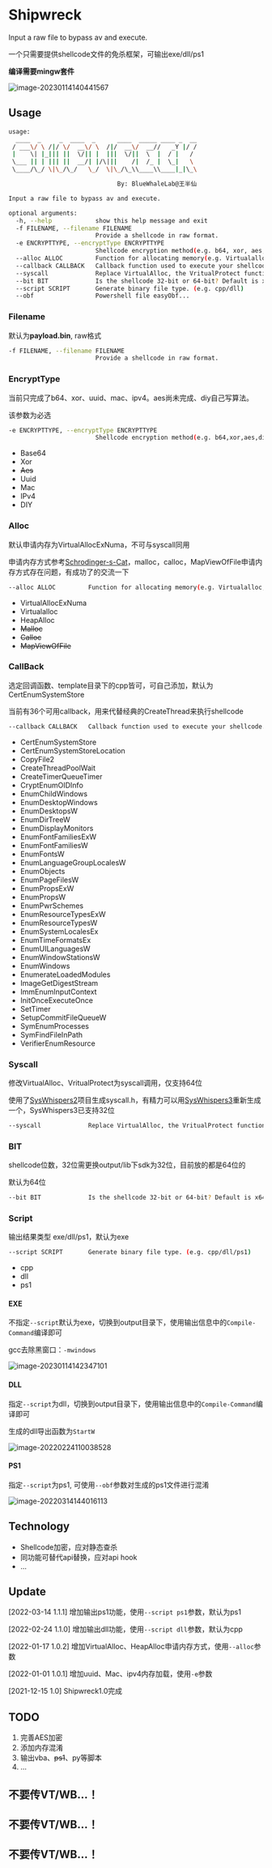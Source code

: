 # Shipwreck

Input a raw file to bypass av and execute.

一个只需要提供shellcode文件的免杀框架，可输出exe/dll/ps1

**编译需要mingw套件**

![image-20230114140441567](./readme-img/0.png)

## Usage

```sh
usage:
  ____  _     _  ____  _      ____  _____ ____ _  __
 / ___\/ \ /|/ \/  __\/ \  /|/  __\/  __//   _Y |/ /
 |    \| |_||| ||  \/|| |  |||  \/||  \  |  / |   /
 \___ || | ||| ||  __/| |/\|||    /|  /_ |  \_|   \
 \____/\_/ \|\_/\_/   \_/  \|\_/\_\\____\\____|_|\_\

							  By: BlueWhaleLab@王半仙

Input a raw file to bypass av and execute.

optional arguments:
  -h, --help            show this help message and exit
  -f FILENAME, --filename FILENAME
                        Provide a shellcode in raw format.
  -e ENCRYPTTYPE, --encryptType ENCRYPTTYPE
                        Shellcode encryption method(e.g. b64, xor, aes, uuid, mac, ipv4, diy...)
  --alloc ALLOC         Function for allocating memory(e.g. Virtualalloc, MapViewOfFile, malloc...)
  --callback CALLBACK   Callback function used to execute your shellcode.
  --syscall             Replace VirtualAlloc, the VritualProtect function is called by syscall.(Only x64)
  --bit BIT             Is the shellcode 32-bit or 64-bit? Default is x64. (e.g. x86/x64)
  --script SCRIPT       Generate binary file type. (e.g. cpp/dll)
  --obf                 Powershell file easyObf...
```

### Filename

默认为**payload.bin**, raw格式

```sh
-f FILENAME, --filename FILENAME
                        Provide a shellcode in raw format.
```

### EncryptType

当前只完成了b64、xor、uuid、mac、ipv4。aes尚未完成、diy自己写算法。

该参数为必选

```sh
-e ENCRYPTTYPE, --encryptType ENCRYPTTYPE
                        Shellcode encryption method(e.g. b64,xor,aes,diy...)
```

- Base64
- Xor
- ~~Aes~~
- Uuid
- Mac
- IPv4
- DIY

### Alloc

默认申请内存为VirtualAllocExNuma，不可与syscall同用

申请内存方式参考[Schrodinger-s-Cat](https://github.com/idiotc4t/Schrodinger-s-Cat)，malloc，calloc，MapViewOfFile申请内存方式存在问题，有成功了的交流一下

```sh
--alloc ALLOC         Function for allocating memory(e.g. Virtualalloc, HeapAlloc)
```

- VirtualAllocExNuma
- Virtualalloc
- HeapAlloc
- ~~Malloc~~
- ~~Calloc~~
- ~~MapViewOfFile~~

### CallBack

选定回调函数、template目录下的cpp皆可，可自己添加，默认为CertEnumSystemStore

当前有36个可用callback，用来代替经典的CreateThread来执行shellcode

```sh
--callback CALLBACK   Callback function used to execute your shellcode.
```

- CertEnumSystemStore         
- CertEnumSystemStoreLocation 
- CopyFile2                   
- CreateThreadPoolWait        
- CreateTimerQueueTimer       
- CryptEnumOIDInfo            
- EnumChildWindows            
- EnumDesktopWindows          
- EnumDesktopsW               
- EnumDirTreeW                
- EnumDisplayMonitors         
- EnumFontFamiliesExW         
- EnumFontFamiliesW           
- EnumFontsW                  
- EnumLanguageGroupLocalesW   
- EnumObjects                 
- EnumPageFilesW              
- EnumPropsExW                
- EnumPropsW                  
- EnumPwrSchemes              
- EnumResourceTypesExW        
- EnumResourceTypesW          
- EnumSystemLocalesEx         
- EnumTimeFormatsEx           
- EnumUILanguagesW            
- EnumWindowStationsW         
- EnumWindows                 
- EnumerateLoadedModules      
- ImageGetDigestStream        
- ImmEnumInputContext         
- InitOnceExecuteOnce         
- SetTimer                    
- SetupCommitFileQueueW       
- SymEnumProcesses            
- SymFindFileInPath           
- VerifierEnumResource        

### Syscall

修改VirtualAlloc、VritualProtect为syscall调用，仅支持64位

使用了[SysWhispers2](https://github.com/jthuraisamy/SysWhispers2)项目生成syscall.h，有精力可以用[SysWhispers3](https://github.com/klezVirus/SysWhispers3)重新生成一个，SysWhispers3已支持32位

```sh
--syscall             Replace VirtualAlloc, the VritualProtect function is called by syscall.(Only x64)
```

### BIT

shellcode位数，32位需更换output/lib下sdk为32位，目前放的都是64位的

默认为64位

```sh
--bit BIT             Is the shellcode 32-bit or 64-bit? Default is x64. (e.g. x86/x64)
```

### Script

输出结果类型 exe/dll/ps1，默认为exe

```sh
--script SCRIPT       Generate binary file type. (e.g. cpp/dll/ps1)
```

- cpp
- dll
- ps1

#### EXE

不指定`--script`默认为exe，切换到output目录下，使用输出信息中的`Compile-Command`编译即可

gcc去除黑窗口：`-mwindows`

![image-20230114142347101](./readme-img/exe.png)

#### DLL

指定`--script`为dll，切换到output目录下，使用输出信息中的`Compile-Command`编译即可

生成的dll导出函数为`StartW`

![image-20220224110038528](./readme-img/1.png)

#### PS1

指定`--script`为ps1, 可使用`--obf`参数对生成的ps1文件进行混淆

![image-20220314144016113](./readme-img/3.png)

## Technology

- Shellcode加密，应对静态查杀
- 同功能可替代api替换，应对api hook
- ...

## Update

[2022-03-14 1.1.1] 增加输出ps1功能，使用`--script ps1`参数，默认为ps1

[2022-02-24 1.1.0] 增加输出dll功能，使用`--script dll`参数，默认为cpp

[2022-01-17 1.0.2] 增加VirtualAlloc、HeapAlloc申请内存方式，使用`--alloc`参数

[2022-01-01 1.0.1] 增加uuid、Mac、ipv4内存加载，使用`-e`参数 

[2021-12-15 1.0] Shipwreck1.0完成

## TODO

1. 完善AES加密
2. 添加内存混淆
3. 输出vba、~~ps1~~、py等脚本
4. ...

## 不要传VT/WB...！

## 不要传VT/WB...！

## 不要传VT/WB...！